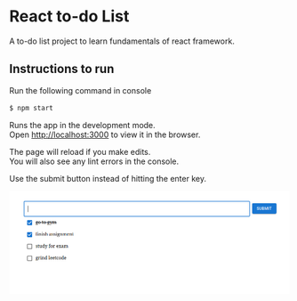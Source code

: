 # React to-do List
A to-do list project to learn fundamentals of react framework. 

## Instructions to run
Run the following command in console

```sh
$ npm start
```

Runs the app in the development mode.\
Open [http://localhost:3000](http://localhost:3000) to view it in the browser.

The page will reload if you make edits.\
You will also see any lint errors in the console.

Use the submit button instead of hitting the enter key.

![](screenshot.png)